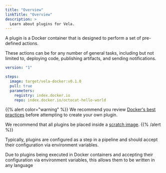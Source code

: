 ```yaml
---
title: "Overview"
linkTitle: "Overview"
description: >
  Learn about plugins for Vela.
---
```


A plugin is a Docker container that is designed to perform a set of pre-defined actions.

These actions can be for any number of general tasks, including but not limited to, deploying code, publishing artifacts, and sending notifications.

```yaml
version: "1"

steps:
  image: target/vela-docker:v0.1.0
  pull: true
  parameters:
    registry: index.docker.io
    repo: index.docker.io/octocat-hello-world
```

{{% alert color="warning" %}}
We recommend you review [Docker's best practices](https://docs.docker.com/develop/develop-images/dockerfile_best-practices/) before attempting to create your own plugin.

We recommend that all plugins be placed inside a [scratch image](https://hub.docker.com/_/scratch).
{{% /alert %}}

Typically, plugins are configured as a step in a pipeline and should accept their configuration via environment variables.

Due to plugins being executed in Docker containers and accepting their configuration via environment variables, this allows them to be written in any language
